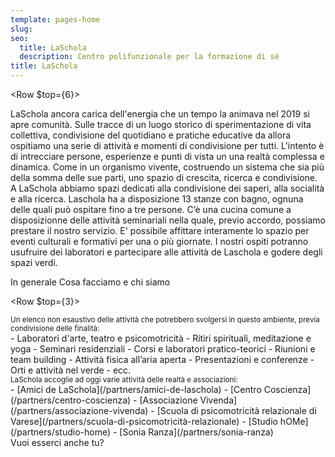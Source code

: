 ```yaml
---
template: pages-home
slug: 
seo:
  title: LaSchola
  description: Centro polifunzionale per la formazione di sé
title: LaSchola
---
```


<Row $top={6}>
  <Col md={6} $initial>
    LaSchola ancora carica dell'energia che un tempo la animava nel 2019 si apre comunità. Sulle tracce di un luogo storico di sperimentazione di vita collettiva, condivisione del quotidiano e pratiche educative da allora ospitiamo una serie di attività e momenti di condivisione per tutti. L'intento è di intrecciare persone, esperienze e punti di vista un una realtà complessa e dinamica. Come in un organismo vivente, costruendo un sistema che sia più della somma delle sue parti, uno spazio di crescita, ricerca e condivisione.
  </Col>
  <Col md={6}>
    A LaSchola abbiamo spazi dedicati alla condivisione dei saperi, alla socialità e alla ricerca. Laschola ha a disposizione 13 stanze con bagno, ognuna delle quali può ospitare fino a tre persone. C’è una cucina comune a disposizionne delle attività seminariali nella quale, previo accordo, possiamo prestare il nostro servizio. E' possibile affittare interamente lo spazio per eventi culturali e formativi per una o più giornate. I nostri ospiti potranno usufruire dei laboratori e partecipare alle attività de Laschola e godere degli spazi verdi.
  </Col>
</Row>

<SectionTitle>In generale</SectionTitle>
<SectionSubtitle>Cosa facciamo e chi siamo</SectionSubtitle>

<Row $top={3}>
  <Col md={6}>
    <small>Un elenco non esaustivo delle attività che potrebbero svolgersi in questo ambiente, previa condivisione delle finalità:</small>
    <div>
      - Laboratori d'arte, teatro e psicomotricità
      - Ritiri spirituali, meditazione e yoga
      - Seminari residenziali
      - Corsi e laboratori pratico-teorici
      - Riunioni e team building
      - Attività fisica all’aria aperta
      - Presentazioni e conferenze
      - Orti e attività nel verde
      - ecc.
    </div>
  </Col>
  <Col md={6}>
    <small>LaSchola accoglie ad oggi varie attività delle realtà e associazioni:</small>
    <div>
      - [Amici de LaSchola](/partners/amici-de-laschola)
      - [Centro Coscienza](/partners/centro-coscienza)
      - [Associazione Vivenda](/partners/associazione-vivenda)
      - [Scuola di psicomotricità relazionale di Varese](/partners/scuola-di-psicomotricità-relazionale)
      - [Studio hOMe](/partners/studio-home)
      - [Sonia Ranza](/partners/sonia-ranza)
    </div>
    <ButtonLink href="/contatti">Vuoi esserci anche tu?</ButtonLink>
  </Col>
</Row>
